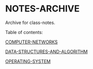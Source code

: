 # NOTES-ARCHIVE

Archive for class-notes.

Table of contents:

[COMPUTER-NETWORKS](/COMPUTER%20NETWORKS)

[DATA-STRUCTURES-AND-ALGORITHM](/DATA%20STRUCTURES%20AND%20ALGORITHM)

[OPERATING-SYSTEM](/OPERATING%20SYSTEM)

